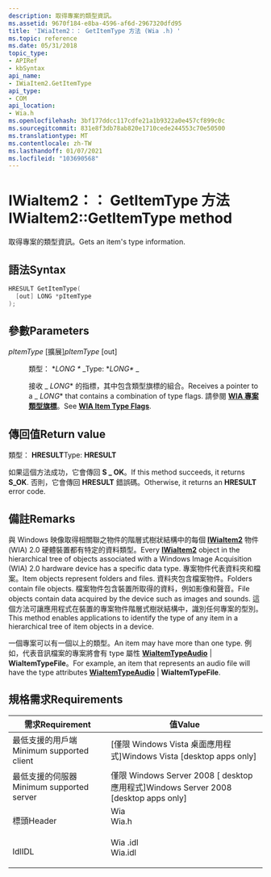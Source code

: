 ```yaml
---
description: 取得專案的類型資訊。
ms.assetid: 9670f184-e8ba-4596-af6d-2967320dfd95
title: 'IWiaItem2：： GetItemType 方法 (Wia .h) '
ms.topic: reference
ms.date: 05/31/2018
topic_type:
- APIRef
- kbSyntax
api_name:
- IWiaItem2.GetItemType
api_type:
- COM
api_location:
- Wia.h
ms.openlocfilehash: 3bf177ddcc117cdfe21a1b9322a0e457cf899c0c
ms.sourcegitcommit: 831e8f3db78ab820e1710cede244553c70e50500
ms.translationtype: MT
ms.contentlocale: zh-TW
ms.lasthandoff: 01/07/2021
ms.locfileid: "103690568"
---
```

# <a name="iwiaitem2getitemtype-method"></a><span data-ttu-id="4ac66-103">IWiaItem2：： GetItemType 方法</span><span class="sxs-lookup"><span data-stu-id="4ac66-103">IWiaItem2::GetItemType method</span></span>

<span data-ttu-id="4ac66-104">取得專案的類型資訊。</span><span class="sxs-lookup"><span data-stu-id="4ac66-104">Gets an item's type information.</span></span>

## <a name="syntax"></a><span data-ttu-id="4ac66-105">語法</span><span class="sxs-lookup"><span data-stu-id="4ac66-105">Syntax</span></span>


```C++
HRESULT GetItemType(
  [out] LONG *pItemType
);
```



## <a name="parameters"></a><span data-ttu-id="4ac66-106">參數</span><span class="sxs-lookup"><span data-stu-id="4ac66-106">Parameters</span></span>

<dl> <dt>

<span data-ttu-id="4ac66-107">*pItemType* \[擴展\]</span><span class="sxs-lookup"><span data-stu-id="4ac66-107">*pItemType* \[out\]</span></span>
</dt> <dd>

<span data-ttu-id="4ac66-108">類型： \**LONG \** _</span><span class="sxs-lookup"><span data-stu-id="4ac66-108">Type: \**LONG\** _</span></span>

<span data-ttu-id="4ac66-109">接收 _ *LONG*\* 的指標，其中包含類型旗標的組合。</span><span class="sxs-lookup"><span data-stu-id="4ac66-109">Receives a pointer to a _ *LONG*\* that contains a combination of type flags.</span></span> <span data-ttu-id="4ac66-110">請參閱 [**WIA 專案類型旗標**](-wia-wia-item-type-flags.md)。</span><span class="sxs-lookup"><span data-stu-id="4ac66-110">See [**WIA Item Type Flags**](-wia-wia-item-type-flags.md).</span></span>

</dd> </dl>

## <a name="return-value"></a><span data-ttu-id="4ac66-111">傳回值</span><span class="sxs-lookup"><span data-stu-id="4ac66-111">Return value</span></span>

<span data-ttu-id="4ac66-112">類型： **HRESULT**</span><span class="sxs-lookup"><span data-stu-id="4ac66-112">Type: **HRESULT**</span></span>

<span data-ttu-id="4ac66-113">如果這個方法成功，它會傳回 **S \_ OK**。</span><span class="sxs-lookup"><span data-stu-id="4ac66-113">If this method succeeds, it returns **S\_OK**.</span></span> <span data-ttu-id="4ac66-114">否則，它會傳回 **HRESULT** 錯誤碼。</span><span class="sxs-lookup"><span data-stu-id="4ac66-114">Otherwise, it returns an **HRESULT** error code.</span></span>

## <a name="remarks"></a><span data-ttu-id="4ac66-115">備註</span><span class="sxs-lookup"><span data-stu-id="4ac66-115">Remarks</span></span>

<span data-ttu-id="4ac66-116">與 Windows 映像取得相關聯之物件的階層式樹狀結構中的每個 [**IWiaItem2**](-wia-iwiaitem2.md) 物件 (WIA) 2.0 硬體裝置都有特定的資料類型。</span><span class="sxs-lookup"><span data-stu-id="4ac66-116">Every [**IWiaItem2**](-wia-iwiaitem2.md) object in the hierarchical tree of objects associated with a Windows Image Acquisition (WIA) 2.0 hardware device has a specific data type.</span></span> <span data-ttu-id="4ac66-117">專案物件代表資料夾和檔案。</span><span class="sxs-lookup"><span data-stu-id="4ac66-117">Item objects represent folders and files.</span></span> <span data-ttu-id="4ac66-118">資料夾包含檔案物件。</span><span class="sxs-lookup"><span data-stu-id="4ac66-118">Folders contain file objects.</span></span> <span data-ttu-id="4ac66-119">檔案物件包含裝置所取得的資料，例如影像和聲音。</span><span class="sxs-lookup"><span data-stu-id="4ac66-119">File objects contain data acquired by the device such as images and sounds.</span></span> <span data-ttu-id="4ac66-120">這個方法可讓應用程式在裝置的專案物件階層式樹狀結構中，識別任何專案的型別。</span><span class="sxs-lookup"><span data-stu-id="4ac66-120">This method enables applications to identify the type of any item in a hierarchical tree of item objects in a device.</span></span>

<span data-ttu-id="4ac66-121">一個專案可以有一個以上的類型。</span><span class="sxs-lookup"><span data-stu-id="4ac66-121">An item may have more than one type.</span></span> <span data-ttu-id="4ac66-122">例如，代表音訊檔案的專案將會有 type 屬性 [**WiaItemTypeAudio**](-wia-wia-item-type-flags.md) \| **WiaItemTypeFile**。</span><span class="sxs-lookup"><span data-stu-id="4ac66-122">For example, an item that represents an audio file will have the type attributes [**WiaItemTypeAudio**](-wia-wia-item-type-flags.md) \| **WiaItemTypeFile**.</span></span>

## <a name="requirements"></a><span data-ttu-id="4ac66-123">規格需求</span><span class="sxs-lookup"><span data-stu-id="4ac66-123">Requirements</span></span>



| <span data-ttu-id="4ac66-124">需求</span><span class="sxs-lookup"><span data-stu-id="4ac66-124">Requirement</span></span> | <span data-ttu-id="4ac66-125">值</span><span class="sxs-lookup"><span data-stu-id="4ac66-125">Value</span></span> |
|-------------------------------------|------------------------------------------------------------------------------------|
| <span data-ttu-id="4ac66-126">最低支援的用戶端</span><span class="sxs-lookup"><span data-stu-id="4ac66-126">Minimum supported client</span></span><br/> | <span data-ttu-id="4ac66-127">\[僅限 Windows Vista 桌面應用程式\]</span><span class="sxs-lookup"><span data-stu-id="4ac66-127">Windows Vista \[desktop apps only\]</span></span><br/>                                     |
| <span data-ttu-id="4ac66-128">最低支援的伺服器</span><span class="sxs-lookup"><span data-stu-id="4ac66-128">Minimum supported server</span></span><br/> | <span data-ttu-id="4ac66-129">僅限 Windows Server 2008 \[ desktop 應用程式\]</span><span class="sxs-lookup"><span data-stu-id="4ac66-129">Windows Server 2008 \[desktop apps only\]</span></span><br/>                               |
| <span data-ttu-id="4ac66-130">標頭</span><span class="sxs-lookup"><span data-stu-id="4ac66-130">Header</span></span><br/>                   | <dl> <span data-ttu-id="4ac66-131"><dt>Wia</dt></span><span class="sxs-lookup"><span data-stu-id="4ac66-131"><dt>Wia.h</dt></span></span> </dl>   |
| <span data-ttu-id="4ac66-132">Idl</span><span class="sxs-lookup"><span data-stu-id="4ac66-132">IDL</span></span><br/>                      | <dl> <span data-ttu-id="4ac66-133"><dt>Wia .idl</dt></span><span class="sxs-lookup"><span data-stu-id="4ac66-133"><dt>Wia.idl</dt></span></span> </dl> |



 

 




